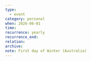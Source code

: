 ```yaml
---
type:
  - event
category: personal
when: 2026-06-01
time:
recurrence: yearly
recurrence_end:
relation:
archive:
note: First day of Winter (Australia)
---
```

